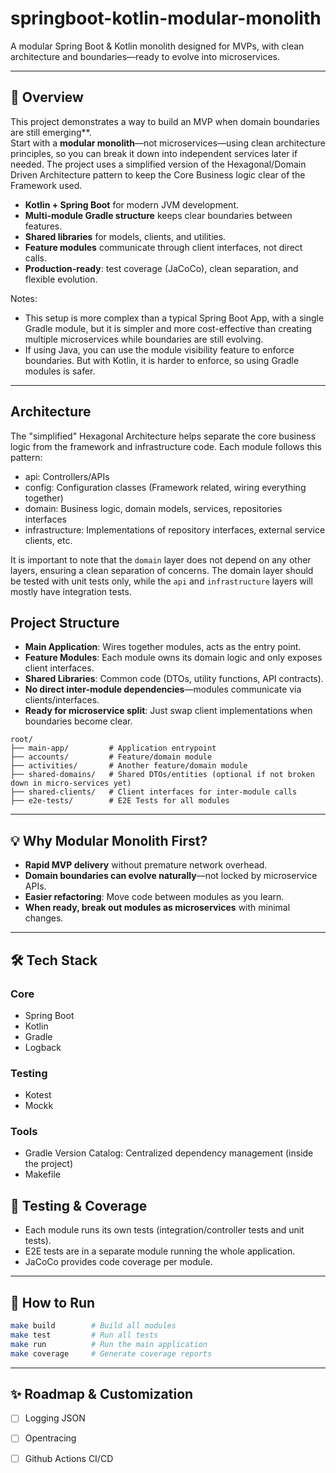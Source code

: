 # springboot-kotlin-modular-monolith

A modular Spring Boot & Kotlin monolith designed for MVPs, with clean architecture and boundaries—ready to evolve into
microservices.

---

## 🚀 Overview

This project demonstrates a way to build an MVP when domain boundaries are still emerging**.  
Start with a **modular monolith**—not microservices—using clean architecture principles, so you can break it down into
independent services later if needed.
The project uses a simplified version of the Hexagonal/Domain Driven Architecture pattern to keep the Core Business
logic clear of the Framework used.

- **Kotlin + Spring Boot** for modern JVM development.
- **Multi-module Gradle structure** keeps clear boundaries between features.
- **Shared libraries** for models, clients, and utilities.
- **Feature modules** communicate through client interfaces, not direct calls.
- **Production-ready**: test coverage (JaCoCo), clean separation, and flexible evolution.

Notes:

- This setup is more complex than a typical Spring Boot App, with a single Gradle module, but it is simpler and more
  cost-effective than creating multiple microservices while boundaries are still evolving.
- If using Java, you can use the module visibility feature to enforce boundaries. But with Kotlin, it is harder to
  enforce, so using Gradle modules is safer.

---

## Architecture

The "simplified" Hexagonal Architecture helps separate the core business logic from the framework and infrastructure
code.
Each module follows this pattern:

- api: Controllers/APIs
- config: Configuration classes (Framework related, wiring everything together)
- domain: Business logic, domain models, services, repositories interfaces
- infrastructure: Implementations of repository interfaces, external service clients, etc.

It is important to note that the `domain` layer does not depend on any other layers, ensuring a clean separation of
concerns.
The domain layer should be tested with unit tests only, while the `api` and `infrastructure` layers will mostly have
integration tests.

## Project Structure

- **Main Application**: Wires together modules, acts as the entry point.
- **Feature Modules**: Each module owns its domain logic and only exposes client interfaces.
- **Shared Libraries**: Common code (DTOs, utility functions, API contracts).
- **No direct inter-module dependencies**—modules communicate via clients/interfaces.
- **Ready for microservice split**: Just swap client implementations when boundaries become clear.

```
root/
├── main-app/         # Application entrypoint
├── accounts/         # Feature/domain module
├── activities/       # Another feature/domain module
├── shared-domains/   # Shared DTOs/entities (optional if not broken down in micro-services yet)
├── shared-clients/   # Client interfaces for inter-module calls
├── e2e-tests/        # E2E Tests for all modules
```

---

## 💡 Why Modular Monolith First?

- **Rapid MVP delivery** without premature network overhead.
- **Domain boundaries can evolve naturally**—not locked by microservice APIs.
- **Easier refactoring**: Move code between modules as you learn.
- **When ready, break out modules as microservices** with minimal changes.

---

## 🛠️ Tech Stack

### Core

- Spring Boot
- Kotlin
- Gradle
- Logback

### Testing

- Kotest
- Mockk

### Tools

- Gradle Version Catalog: Centralized dependency management (inside the project)
- Makefile

## 🧪 Testing & Coverage

- Each module runs its own tests (integration/controller tests and unit tests).
- E2E tests are in a separate module running the whole application.
- JaCoCo provides code coverage per module.

---

## 🏁 How to Run

```sh
make build        # Build all modules
make test         # Run all tests
make run          # Run the main application
make coverage     # Generate coverage reports
```

---

## ✨ Roadmap & Customization

- [ ] Logging JSON
- [ ] Opentracing
- [ ] Github Actions CI/CD

